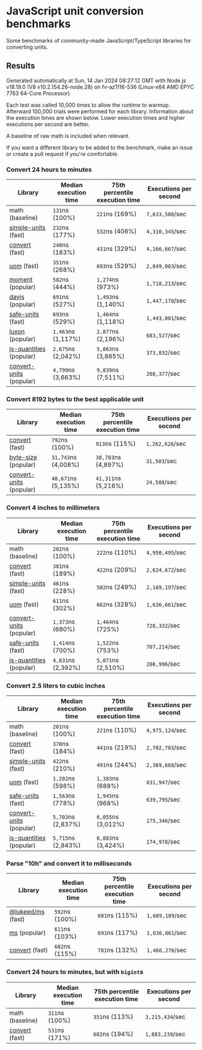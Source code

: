 # JavaScript unit conversion benchmarks

Some benchmarks of community-made JavaScript/TypeScript libraries for converting units.

## Results

<!-- beginblock(results) -->

Generated automatically at Sun, 14 Jan 2024 08:27:12 GMT with Node.js v18.19.0 (V8 v10.2.154.26-node.28) on fv-az1116-536 (Linux-x64 AMD EPYC 7763 64-Core Processor)

Each test was called 10,000 times to allow the runtime to warmup.
Afterward 100,000 trials were performed for each library.
Information about the execution times are shown below.
Lower execution times and higher executions per second are better.

A baseline of raw math is included when relevant.

If you want a different library to be added to the benchmark, make an issue or create a pull request if you're comfortable.

### Convert 24 hours to minutes

| Library                                                            | Median execution time | 75th percentile execution time | Executions per second |
| ------------------------------------------------------------------ | --------------------- | ------------------------------ | --------------------- |
| math (baseline)                                                    | `131`ns (100%)        | `221`ns (169%)                 | `7,633,588`/sec       |
| [simple-units](https://npmjs.com/package/simple-units) (fast)      | `232`ns (177%)        | `532`ns (406%)                 | `4,310,345`/sec       |
| [convert](https://npmjs.com/package/convert) (fast)                | `240`ns (183%)        | `431`ns (329%)                 | `4,166,667`/sec       |
| [uom](https://npmjs.com/package/uom) (fast)                        | `351`ns (268%)        | `693`ns (529%)                 | `2,849,003`/sec       |
| [moment](https://npmjs.com/package/moment) (popular)               | `582`ns (444%)        | `1,274`ns (973%)               | `1,718,213`/sec       |
| [dayjs](https://npmjs.com/package/dayjs) (popular)                 | `691`ns (527%)        | `1,493`ns (1,140%)             | `1,447,178`/sec       |
| [safe-units](https://npmjs.com/package/safe-units) (fast)          | `693`ns (529%)        | `1,464`ns (1,118%)             | `1,443,001`/sec       |
| [luxon](https://npmjs.com/package/luxon) (popular)                 | `1,463`ns (1,117%)    | `2,877`ns (2,196%)             | `683,527`/sec         |
| [js-quantities](https://npmjs.com/package/js-quantities) (popular) | `2,675`ns (2,042%)    | `5,063`ns (3,865%)             | `373,832`/sec         |
| [convert-units](https://npmjs.com/package/convert-units) (popular) | `4,799`ns (3,663%)    | `9,839`ns (7,511%)             | `208,377`/sec         |

### Convert 8192 bytes to the best applicable unit

| Library                                                            | Median execution time | 75th percentile execution time | Executions per second |
| ------------------------------------------------------------------ | --------------------- | ------------------------------ | --------------------- |
| [convert](https://npmjs.com/package/convert) (fast)                | `792`ns (100%)        | `913`ns (115%)                 | `1,262,626`/sec       |
| [byte-size](https://npmjs.com/package/byte-size) (popular)         | `31,743`ns (4,008%)   | `38,783`ns (4,897%)            | `31,503`/sec          |
| [convert-units](https://npmjs.com/package/convert-units) (popular) | `40,671`ns (5,135%)   | `41,311`ns (5,216%)            | `24,588`/sec          |

### Convert 4 inches to millimeters

| Library                                                            | Median execution time | 75th percentile execution time | Executions per second |
| ------------------------------------------------------------------ | --------------------- | ------------------------------ | --------------------- |
| math (baseline)                                                    | `202`ns (100%)        | `222`ns (110%)                 | `4,950,495`/sec       |
| [convert](https://npmjs.com/package/convert) (fast)                | `381`ns (189%)        | `422`ns (209%)                 | `2,624,672`/sec       |
| [simple-units](https://npmjs.com/package/simple-units) (fast)      | `461`ns (228%)        | `502`ns (249%)                 | `2,169,197`/sec       |
| [uom](https://npmjs.com/package/uom) (fast)                        | `611`ns (302%)        | `662`ns (328%)                 | `1,636,661`/sec       |
| [convert-units](https://npmjs.com/package/convert-units) (popular) | `1,373`ns (680%)      | `1,464`ns (725%)               | `728,332`/sec         |
| [safe-units](https://npmjs.com/package/safe-units) (fast)          | `1,414`ns (700%)      | `1,522`ns (753%)               | `707,214`/sec         |
| [js-quantities](https://npmjs.com/package/js-quantities) (popular) | `4,831`ns (2,392%)    | `5,071`ns (2,510%)             | `206,996`/sec         |

### Convert 2.5 liters to cubic inches

| Library                                                            | Median execution time | 75th percentile execution time | Executions per second |
| ------------------------------------------------------------------ | --------------------- | ------------------------------ | --------------------- |
| math (baseline)                                                    | `201`ns (100%)        | `221`ns (110%)                 | `4,975,124`/sec       |
| [convert](https://npmjs.com/package/convert) (fast)                | `370`ns (184%)        | `441`ns (219%)                 | `2,702,703`/sec       |
| [simple-units](https://npmjs.com/package/simple-units) (fast)      | `422`ns (210%)        | `491`ns (244%)                 | `2,369,668`/sec       |
| [uom](https://npmjs.com/package/uom) (fast)                        | `1,202`ns (598%)      | `1,383`ns (688%)               | `831,947`/sec         |
| [safe-units](https://npmjs.com/package/safe-units) (fast)          | `1,563`ns (778%)      | `1,945`ns (968%)               | `639,795`/sec         |
| [convert-units](https://npmjs.com/package/convert-units) (popular) | `5,703`ns (2,837%)    | `6,055`ns (3,012%)             | `175,346`/sec         |
| [js-quantities](https://npmjs.com/package/js-quantities) (popular) | `5,715`ns (2,843%)    | `6,883`ns (3,424%)             | `174,978`/sec         |

### Parse "10h" and convert it to milliseconds

| Library                                                   | Median execution time | 75th percentile execution time | Executions per second |
| --------------------------------------------------------- | --------------------- | ------------------------------ | --------------------- |
| [@lukeed/ms](https://npmjs.com/package/@lukeed/ms) (fast) | `592`ns (100%)        | `681`ns (115%)                 | `1,689,189`/sec       |
| [ms](https://npmjs.com/package/ms) (popular)              | `611`ns (103%)        | `691`ns (117%)                 | `1,636,661`/sec       |
| [convert](https://npmjs.com/package/convert) (fast)       | `682`ns (115%)        | `781`ns (132%)                 | `1,466,276`/sec       |

### Convert 24 hours to minutes, but with `bigint`s

| Library                                             | Median execution time | 75th percentile execution time | Executions per second |
| --------------------------------------------------- | --------------------- | ------------------------------ | --------------------- |
| math (baseline)                                     | `311`ns (100%)        | `351`ns (113%)                 | `3,215,434`/sec       |
| [convert](https://npmjs.com/package/convert) (fast) | `531`ns (171%)        | `602`ns (194%)                 | `1,883,239`/sec       |

<!-- endblock(results) -->

